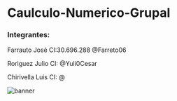 # Caulculo-Numerico-Grupal
### Integrantes:
<p>Farrauto José CI:30.696.288 @Farreto06</p>
<p>Roriguez Julio CI: @Yuli0Cesar</p>
<p>Chirivella Luis CI: @</p>

<img src="src/baner-edit.jpg" alt="banner">
